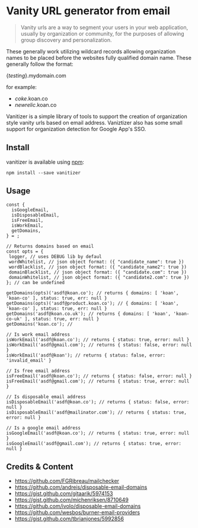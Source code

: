 # Vanity URL generator from email
> Vanity urls are a way to segment your users in your web application, usually by organization or community, for the purposes of allowing group 
discovery and personalization.

These generally work utilizing wildcard records allowing organization names to be placed
before the websites fully qualified domain name. These generally follow the format:

{_testing_}.mydomain.com

for example:

* _coke_.koan.co
* _newrelic_.koan.co


Vanitizer is a simple library of tools to support the creation of organization style vanity urls based on email address.
Vaniztizer also has some small support for organization detection for Google App's SSO.  

## Install
vanitizer is available using [npm](https://npmjs.org):
```
npm install --save vanitizer
```

## Usage

```
const {
  isGoogleEmail,
  isDisposableEmail,
  isFreeEmail,
  isWorkEmail,
  getDomains,
} = ;

// Returns domains based on email
const opts = {
 logger, // uses DEBUG lib by defaul
 wordWhitelist, // json object format: ({ "candidate_name": true })
 wordBlacklist, // json object format: ({ "candidate_name2": true })
 domainBlacklist, // json object format: ({ "candidate.com": true })
 domainWhitelist, // json object format: ({ "candidate2.com": true })
}; // can be undefined

getDomains(opts)('asdf@koan.co'); // returns { domains: [ 'koan', 'koan-co' ], status: true, err: null }
getDomains(opts)('asdf@product.koan.co'); // { domains: [ 'koan', 'koan-co' ], status: true, err: null }
getDomains('asdf@koan.co.uk'); // returns { domains: [ 'koan', 'koan-co-uk' ], status: true, err: null }
getDomains('koan.co'); //

// Is work email address
isWorkEmail('asdf@koan.co'); // returns { status: true, error: null }
isWorkEmail('asdf@gmail.com'); // returns { status: false, error: null }
isWorkEmail('asdf@koan'); // returns { status: false, error: 'invalid_email' }

// Is free email address
isFreeEmail('asdf@koan.co'); // returns { status: false, error: null }
isFreeEmail('asdf@gmail.com'); // returns { status: true, error: null }

// Is disposable email address
isDisposableEmail('asdf@koan.co'); // returns { status: false, error: null }
isDisposableEmail('asdf@mailinator.com'); // returns { status: true, error: null }

// Is a google email address
isGoogleEmail('asdf@koan.co'); // returns { status: true, error: null }
isGoogleEmail('asdf@gmail.com'); // returns { status: true, error: null }
```

## Credits & Content
* https://github.com/FGRibreau/mailchecker
* https://github.com/andreis/disposable-email-domains
* https://gist.github.com/gitaarik/5974153
* https://gist.github.com/michenriksen/8710649
* https://github.com/ivolo/disposable-email-domains
* https://github.com/wesbos/burner-email-providers
* https://gist.github.com/tbrianjones/5992856

